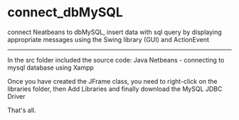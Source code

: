 # connect_dbMySQL
connect Neatbeans to dbMySQL, insert data with sql query by displaying appropriate messages using the Swing library (GUI) and ActionEvent 


-----------------------------------------
In the src folder included the source code: Java Netbeans - connecting to mysql database using Xampp 

Once you have created the JFrame class, you need to right-click on the libraries folder, then Add Libraries and finally download the MySQL JDBC Driver

That's all.
